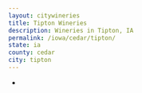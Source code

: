 ```yaml
---
layout: citywineries
title: Tipton Wineries
description: Wineries in Tipton, IA
permalink: /iowa/cedar/tipton/
state: ia
county: cedar
city: tipton
---
```

-
